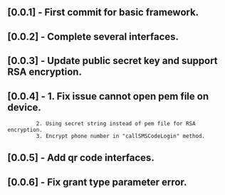 ## [0.0.1] - First commit for basic framework.
## [0.0.2] - Complete several interfaces.
## [0.0.3] - Update public secret key and support RSA encryption.
## [0.0.4] - 1. Fix issue cannot open pem file on device.
             2. Using secret string instead of pem file for RSA encryption.
             3. Encrypt phone number in "callSMSCodeLogin" method.
## [0.0.5] - Add qr code interfaces.
## [0.0.6] - Fix grant type parameter error.